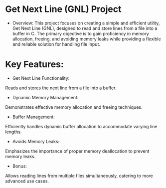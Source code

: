 # Get Next Line (GNL) Project
- Overview:
This project focuses on creating a simple and efficient utility, Get Next Line (GNL), designed to read and store lines from a file into a buffer in C. The primary objective is to gain proficiency in memory allocation, freeing, and avoiding memory leaks while providing a flexible and reliable solution for handling file input.

# Key Features:
- Get Next Line Functionality:

Reads and stores the next line from a file into a buffer.
- Dynamic Memory Management:

Demonstrates effective memory allocation and freeing techniques.
- Buffer Management:

Efficiently handles dynamic buffer allocation to accommodate varying line lengths.
- Avoids Memory Leaks:

Emphasizes the importance of proper memory deallocation to prevent memory leaks.
- Bonus:

Allows reading lines from multiple files simultaneously, catering to more advanced use cases.
